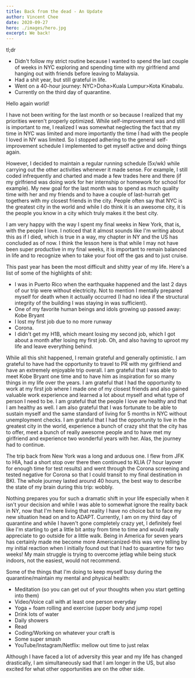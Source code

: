```yaml
---
title: Back from the dead - An Update
author: Vincent Chee
date: 2020-09-27
hero: ./images/hero.jpg
excerpt: We back!
---
```


tl;dr

- Didn't follow my strict routine because I wanted to spend the last couple of weeks in NYC exploring and spending time with my girlfriend amd hanging out with friends before leaving to Malaysia.
- Had a shit year, but still grateful in life.
- Went on a 40-hour journey: NYC>Doha>Kuala Lumpur>Kota Kinabalu.
- Currently on the third day of quarantine.

Hello again world!

I have not been writing for the last month or so because I realized that my priorities weren't properly optimized. While self-improvement was and still is important to me, I realized I was somewhat neglecting the fact that my time in NYC was limited and more importantly the time I had with the people I loved in NY was limited. So I stopped adhering to the general self-improvement schedule I implemented to get myself active and doing things again.

However, I decided to maintain a regular running schedule (5x/wk) while carrying out the other activities whenever it made sense. For example, I still coded infrequently and charted and made a few trades here and there (if my girlfriend was doing work for her internship or homework for school for example). My new goal for the last month was to spend as much quality time with her and my friends and to have a couple of last-hurrah get togethers with my closest friends in the city. People often say that NYC is the greatest city in the world and while I do think it is an awesome city, it is the people you know in a city which truly makes it the best city.

I am very happy with the way I spent my final weeks in New York, that is, with the people I love. I noticed that it almost sounds like I'm writing about this as if I died, which is true in a way, my chapter in NY and the US has concluded as of now. I think the lesson here is that while I may not have been super productive in my final weeks, it is important to remain balanced in life and to recognize when to take your foot off the gas and to just cruise.

This past year has been the most difficult and shitty year of my life. Here's a list of some of the highlights of shit:

- I was in Puerto Rico when the earthquake happened and the last 2 days of our trip were without electricity. Not to mention I mentally prepared myself for death when it actually occurred (I had no idea if the structural integrity of the building I was staying in was sufficient).
- One of my favorite human beings and idols growing up passed away: Kobe Bryant
- I lost my first job due to no more runway
- Corona.
- I didn't get my H1B, which meant losing my second job, which I got about a month after losing my first job. Oh, and also having to uproot my life and leave everything behind.

While all this shit happened, I remain grateful and generally optimistic. I am grateful to have had the opportunity to travel to PR with my girlfriend and have an extremely enjoyable trip overall. I am grateful that I was able to meet Kobe Bryant one time and to have him as inspiration for so many things in my life over the years. I am grateful that I had the opportunity to work at my first job where I made one of my closest friends and also gained valuable work experience and learned a lot about myself and what type of person I need to be. I am grateful that the people I love are healthy and that I am healthy as well. I am also grateful that I was fortunate to be able to sustain myself and the same standard of living for 5 months in NYC without unemployment checks. I am grateful that I had the opportunity to live in the greatest city in the world, experience a bunch of crazy shit that the city has to offer, meet a bunch of really awesome people and to have met my girlfriend and experience two wonderful years with her. Alas, the journey had to continue.

The trip back from New York was a long and arduous one. I flew from JFK to HIA, had a short stop over there then continued to KLIA (7 hour layover for enough time for test results) and went through the Corona screening and tested negative for Corona so that I could transit to my final destination in BKI. The whole journey lasted around 40 hours, the best way to describe the state of my brain during this trip: wobbly.

Nothing prepares you for such a dramatic shift in your life especially when it isn't your decision and while I was able to somewhat ignore the reality back in NY, now that I'm here living that reality I have no choice but to face my new situation head on and to ADAPT. Currently, I am on my third day of quarantine and while I haven't gone completely crazy yet, I definitely feel like I'm starting to get a little bit antsy from time to time and would really appreciate to go outside for a little walk. Being in America for seven years has certainly made me become more Americanized-this was very telling by my initial reaction when I initially found out that I had to quarantine for two weeks! My main struggle is trying to overcome jetlag while being stuck indoors, not the easiest, would not recommend.

Some of the things that I'm doing to keep myself busy during the quarantine/maintain my mental and physical health:

- Meditation (so you can get out of your thoughts when you start getting into them)
- Video/Voice call with at least one person everyday
- Yoga + foam rolling and exercise (upper body and jump rope)
- Drink lots of water
- Daily showers
- Read
- Coding/Working on whatever your craft is
- Some super smash
- YouTube/Instagram/Netflix: mellow out time to just relax

Although I have faced a lot of adversity this year and my life has changed drastically, I am simultaneously sad that I am longer in the US, but also excited for what other opportunities are on the other side.
